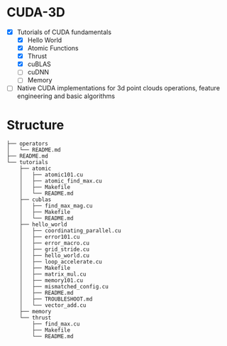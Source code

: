 # CUDA-3D

- [X] Tutorials of CUDA fundamentals
  - [X] Hello World
  - [X] Atomic Functions
  - [X] Thrust
  - [X] cuBLAS
  - [ ] cuDNN
  - [ ] Memory
- [ ] Native CUDA implementations for 3d point clouds operations, feature engineering and basic algorithms

# Structure

```
├── operators
│   └── README.md
├── README.md
└── tutorials
    ├── atomic
    │   ├── atomic101.cu
    │   ├── atomic_find_max.cu
    │   ├── Makefile
    │   └── README.md
    ├── cublas
    │   ├── find_max_mag.cu
    │   ├── Makefile
    │   └── README.md
    ├── hello_world
    │   ├── coordinating_parallel.cu
    │   ├── error101.cu
    │   ├── error_macro.cu
    │   ├── grid_stride.cu
    │   ├── hello_world.cu
    │   ├── loop_accelerate.cu
    │   ├── Makefile
    │   ├── matrix_mul.cu
    │   ├── memory101.cu
    │   ├── mismatched_config.cu
    │   ├── README.md
    │   ├── TROUBLESHOOT.md
    │   └── vector_add.cu
    ├── memory
    └── thrust
        ├── find_max.cu
        ├── Makefile
        └── README.md
```
